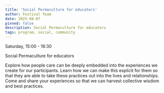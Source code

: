 ```yaml
---
title: 'Social Permaculture for educators'
author: Festival Team
date: 2025-08-07
pinned: false
description: Social Permaculture for educators
tags: program, social, community
---
```


<script>
    import Image from  '$lib/Image.svelte'
</script>

Saturday, 15:00 - 16:30

Social Permaculture for educators

Explore how people care can be deeply embedded into the experiences we create for our participants. Learn how we can make this explicit for them so that they are able to take these practices out into the lives and relationships. Come and share your experiences so that we can harvest collective wisdom and best practices.

<!-- <Image 
  src='program/social-community/14-cultural-emergence.png'
  caption='Social Permaculture for educators'
  alt='Social Permaculture for educators'
  width='50%'/>  -->